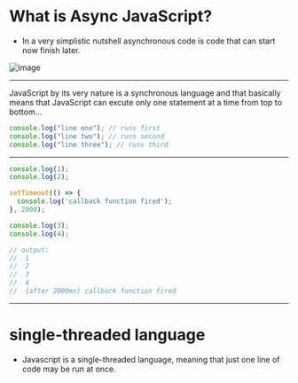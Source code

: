 # What is Async JavaScript?

- In a very simplistic nutshell asynchronous code is code that can start now finish later.

![image](https://github.com/saidali-ibn-zafar/Asynchronous-JavaScript-Basic-Review/assets/120341849/dec35754-191d-4ffa-81ce-763fc5468022)

- - - - -

JavaScript by its very nature is a synchronous language and that basically means that JavaScript can excute only one statement at a time from top to bottom...

```js
console.log("line one"); // runs first 
console.log("line two"); // runs second 
console.log("line three"); // runs third 
```

- - - - -

```js
console.log(1);
console.log(2);

setTimeout(() => {
  console.log('callback function fired');
}, 2000);

console.log(3);
console.log(4);

// output:
//  1
//  2
//  3
//  4
//  {after 2000ms} callback function fired

```


- - - - - 

# single-threaded language

- Javascript is a single-threaded language, meaning that just one line of code may be run at once.

